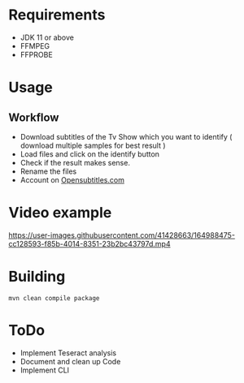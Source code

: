 # Requirements

- JDK 11 or above
- FFMPEG
- FFPROBE

# Usage

## Workflow

- Download subtitles of the Tv Show which you want to identify ( download multiple samples for best result )
- Load files and click on the identify button
- Check if the result makes sense.
- Rename the files
- Account on [Opensubtitles.com](https://www.opensubtitles.com/)

# Video example

https://user-images.githubusercontent.com/41428663/164988475-cc128593-f85b-4014-8351-23b2bc43797d.mp4

# Building
```
mvn clean compile package
```

# ToDo

- Implement Teseract analysis
- Document and clean up Code
- Implement CLI
